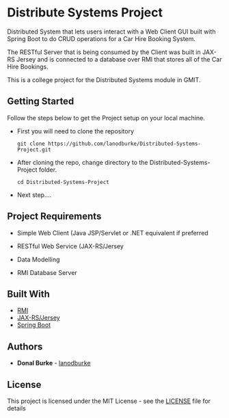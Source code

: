 # Distribute Systems Project

Distributed System that lets users interact with a Web Client GUI built with Spring Boot to do CRUD operations for a Car Hire Booking System.

The RESTful Server that is being consumed by the Client was built in JAX-RS Jersey and is connected to a database over RMI that stores all of the Car Hire Bookings.

This is a college project for the Distributed Systems module in GMIT.

## Getting Started

Follow the steps below to get the Project setup on your local machine.

* First you will need to clone the repository

  ```
  git clone https://github.com/lanodburke/Distributed-Systems-Project.git
  ```
  
* After cloning the repo, change directory to the Distributed-Systems-Project folder.

  ```
  cd Distributed-Systems-Project
  ```

* Next step....

## Project Requirements

* Simple Web Client (Java JSP/Servlet or .NET equivalent if preferred

* RESTful Web Service (JAX-RS/Jersey

* Data Modelling

* RMI Database Server


## Built With

* [RMI](https://developer.ticketmaster.com/products-and-docs/apis/discovery-api/v2/) 
* [JAX-RS/Jersey](https://docs.microsoft.com/en-us/windows/uwp/) 
* [Spring Boot](http://json2csharp.com/) 

## Authors

* **Donal Burke** - [lanodburke](https://github.com/lanodburke)

## License

This project is licensed under the MIT License - see the [LICENSE](LICENSE) file for details
